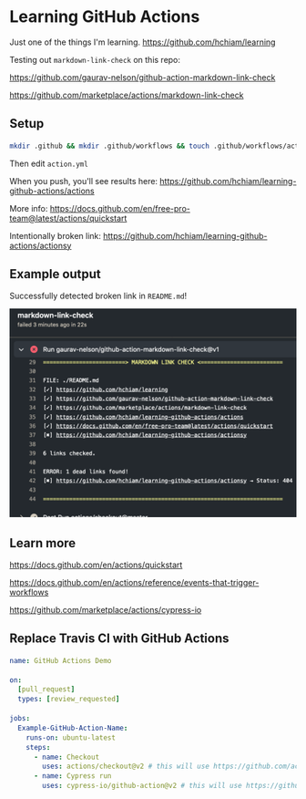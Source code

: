# Learning GitHub Actions

Just one of the things I'm learning. <https://github.com/hchiam/learning>

Testing out `markdown-link-check` on this repo:

<https://github.com/gaurav-nelson/github-action-markdown-link-check>

<https://github.com/marketplace/actions/markdown-link-check>

## Setup

```bash
mkdir .github && mkdir .github/workflows && touch .github/workflows/action.yml
```

Then edit `action.yml`

When you push, you'll see results here: <https://github.com/hchiam/learning-github-actions/actions>

More info: <https://docs.github.com/en/free-pro-team@latest/actions/quickstart>

Intentionally broken link: <https://github.com/hchiam/learning-github-actions/actionsy>

## Example output

Successfully detected broken link in `README.md`!

<img src="results-example.png">

## Learn more

<https://docs.github.com/en/actions/quickstart>

<https://docs.github.com/en/actions/reference/events-that-trigger-workflows>

<https://github.com/marketplace/actions/cypress-io>

## Replace Travis CI with GitHub Actions

```yml
name: GitHub Actions Demo

on:
  [pull_request]
  types: [review_requested]

jobs:
  Example-GitHub-Action-Name:
    runs-on: ubuntu-latest
    steps:
      - name: Checkout
        uses: actions/checkout@v2 # this will use https://github.com/actions/checkout
      - name: Cypress run
        uses: cypress-io/github-action@v2 # this will use https://github.com/cypress-io/github-action
```
